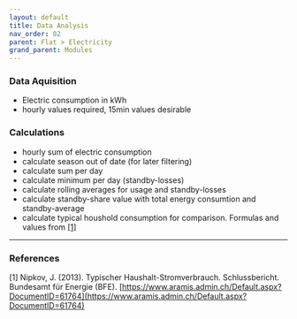 ```yaml
---
layout: default
title: Data Analysis
nav_order: 02
parent: Flat > Electricity
grand_parent: Modules
---
```


### Data Aquisition
- Electric consumption in kWh
- hourly values required, 15min values desirable

### Calculations
- hourly sum of electric consumption
- calculate season out of date (for later filtering)
- calculate sum per day
- calculate minimum per day (standby-losses)
- calculate rolling averages for usage and standby-losses
- calculate standby-share value with total energy consumtion and standby-average
- calculate typical houshold consumption for comparison. Formulas and values from <a href="#da_nipkov">[1]</a>

<hr>

### References
<a id="da_nipkov">[1]</a> Nipkov, J. (2013). Typischer Haushalt-Stromverbrauch. Schlussbericht. Bundesamt für Energie (BFE). [https://www.aramis.admin.ch/Default.aspx?DocumentID=61764](https://www.aramis.admin.ch/Default.aspx?DocumentID=61764)<br>
